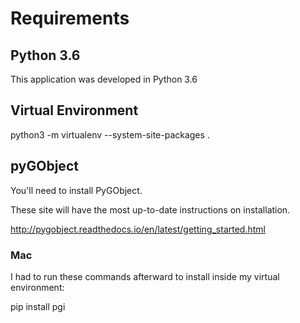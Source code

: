 # Requirements
## Python 3.6
This application was developed in Python 3.6

## Virtual Environment
python3 -m virtualenv --system-site-packages .

## pyGObject
You'll need to install PyGObject.

These site will have the most up-to-date instructions on installation.

http://pygobject.readthedocs.io/en/latest/getting_started.html

### Mac
I had to run these commands afterward to install inside my virtual environment:

pip install pgi
